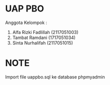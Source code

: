 # UAP PBO
Anggota Kelompok :
1. Alfa Rizki Fadlillah (2117051003)
2. Tambat Ramdani (1717051034)
3. Sinta Nurhalifah (2117051015)

# NOTE
Import file uappbo.sql ke database phpmyadmin
